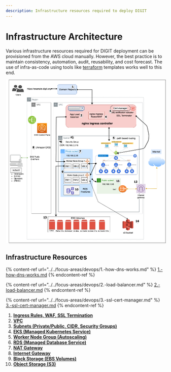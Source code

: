 ```yaml
---
description: Infrastructure resources required to deploy DIGIT
---
```


# Infrastructure Architecture

Various infrastructure resources required for DIGIT deployment can be provisioned from the AWS cloud manually. However, the best practice is to maintain consistency, automation, audit, reusability, and cost forecast. The use of infra-as-code using tools like [terraform](https://medium.com/tech-guides/terraform-zero-to-hero-733f6860bb9a) templates works well to this end.

![](<../../.gitbook/assets/image (31) (1).png>)

## **Infrastructure Resources**

{% content-ref url="../../focus-areas/devops/1.-how-dns-works.md" %}
[1.-how-dns-works.md](../../focus-areas/devops/1.-how-dns-works.md)
{% endcontent-ref %}

{% content-ref url="../../focus-areas/devops/2.-load-balancer.md" %}
[2.-load-balancer.md](../../focus-areas/devops/2.-load-balancer.md)
{% endcontent-ref %}

{% content-ref url="../../focus-areas/devops/3.-ssl-cert-manager.md" %}
[3.-ssl-cert-manager.md](../../focus-areas/devops/3.-ssl-cert-manager.md)
{% endcontent-ref %}

1. [**Ingress Rules, WAF, SSL Termination**](../../focus-areas/devops/4.ingress-waf.md)
2. [**VPC**](../../focus-areas/devops/5.vpc.md)
3. [**Subnets (Private/Public, CIDR, Security Groups)**](../../focus-areas/devops/6.subnets.md)
4. [**EKS (Managed Kubernetes Service)**](../../focus-areas/devops/7.eks.md)
5. [**Worker Node Group (Autoscaling)**](../../focus-areas/devops/8.worker-node-group.md)
6. [**RDS (Managed Database Service)**](../../focus-areas/devops/9.rds.md)
7. [**NAT Gateway**](../../focus-areas/devops/10.nat.md)
8. [**Internet Gateway**](../../focus-areas/devops/11.internet-gateway.md)
9. [**Block Storage (EBS Volumes)**](../../focus-areas/devops/12.block-storage-ebs-volumes.md)
10. [**Object Storage (S3)**](../../focus-areas/devops/13.object-storage-s3.md)



